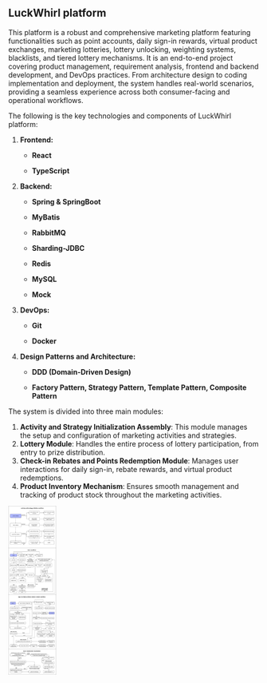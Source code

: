 ## LuckWhirl platform

This platform is a robust and comprehensive marketing platform featuring functionalities such as point accounts, daily sign-in rewards, virtual product exchanges, marketing lotteries, lottery unlocking, weighting systems, blacklists, and tiered lottery mechanisms. It is an end-to-end project covering product management, requirement analysis, frontend and backend development, and DevOps practices. From architecture design to coding implementation and deployment, the system handles real-world scenarios, providing a seamless experience across both consumer-facing and operational workflows.

The following is the key technologies and components of LuckWhirl platform:

1. **Frontend:**

    - **React**

    - **TypeScript**

2. **Backend:**

    - **Spring & SpringBoot**

    - **MyBatis**

    - **RabbitMQ**

    - **Sharding-JDBC**

    - **Redis**

    - **MySQL**

    - **Mock**

3. **DevOps:**

    - **Git**

    - **Docker**

4. **Design Patterns and Architecture:**

    - **DDD (Domain-Driven Design)**

    - **Factory Pattern, Strategy Pattern, Template Pattern, Composite Pattern**



The system is divided into three main modules:

1. **Activity and Strategy Initialization Assembly**: This module manages the setup and configuration of marketing activities and strategies.
2. **Lottery Module**: Handles the entire process of lottery participation, from entry to prize distribution.
3. **Check-in Rebates and Points Redemption Module**: Manages user interactions for daily sign-in, rebate rewards, and virtual product redemptions.
4. **Product Inventory Mechanism**: Ensures smooth management and tracking of product stock throughout the marketing activities.



<img src="docs\readme\luckWhirl workflow.png" style="zoom: 33%;" />

